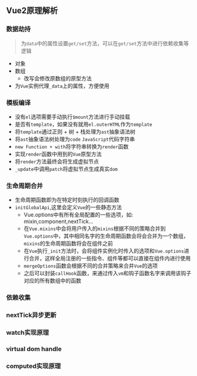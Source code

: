 ## Vue2原理解析

### 数据劫持
> 为`data`中的属性设置`get/set`方法，可以在`get/set`方法中进行依赖收集等逻辑

* 对象
* 数组
  * 改写会修改原数组的原型方法
* 为`Vue`实例代理`_data`上的属性，方便使用

### 模板编译
* 没有`el`选项需要手动执行`$mount`方法进行手动挂载
* 是否有`template`，如果没有就用`el.outerHTML`作为`template`
* 将`template`通过正则 + 树 + 栈处理为`ast`抽象语法树
* 将`ast`抽象语法树处理为`code` `JavaScript`代码字符串
* `new Function + with`将字符串转换为`render`函数
* 实现`render`函数中用到的`Vue`原型方法
* 将`render`方法最终会将生成虚拟节点
* `_update`中调用`patch`将虚拟节点生成真实`dom`

### 生命周期合并
* 生命周期函数即为在特定时刻执行的回调函数
* `initGlobalApi`,这里会定义`Vue`的一些静态方法
  * Vue.options中有所有全局配置的一些选项，如: mixin,component,nextTick...
  * 在`Vue.mixins`中会将用户传入的`mixins`根据不同的策略合并到`Vue.options`中，其中相同名字的生命周期函数会将会合并为一个数组，`mixins`的生命周期函数将会在组件之前
  * 在`Vue`执行`_init`方法时，会将组件实例化时传入的选项和`Vue.options`进行合并，这样全局注册的一些指令、组件等都可以直接在组件内进行使用
  * `mergeOptions`函数会根据不同的合并策略来合并`Vue`的选项
  * 之后可以封装`callHook`函数，来通过传入`vm`和钩子函数名字来调用该钩子对应的所有数组中的函数

### 依赖收集

### nextTick异步更新

### watch实现原理

### virtual dom handle

### computed实现原理
